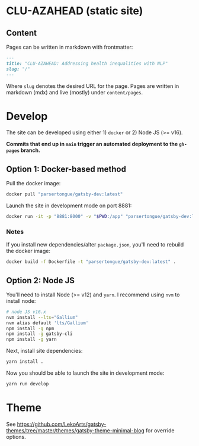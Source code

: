 # CLU-AZAHEAD (static site)


## Content

Pages can be written in markdown with frontmatter:

```markdown
---
title: "CLU-AZAHEAD: Addressing health inequalities with NLP"
slug: "/"
---
```

Where `slug` denotes the desired URL for the page.
Pages are written in markdown (mdx) and live (mostly) under `content/pages`.

# Develop

The site can be developed using either 1) `docker` or 2) Node JS (>= v16).


**Commits that end up in `main` trigger an automated deployment to the `gh-pages` branch.**

## Option 1: Docker-based method

Pull the docker image:

```bash
docker pull "parsertongue/gatsby-dev:latest"
```

Launch the site in development mode on port 8881:

```bash
docker run -it -p "8881:8000" -v "$PWD:/app" "parsertongue/gatsby-dev:latest"
```

### Notes

If you install new dependencies/alter `package.json`, you'll need to rebuild the docker image:

```bash
docker build -f Dockerfile -t "parsertongue/gatsby-dev:latest" .
```

## Option 2: Node JS

You'll need to install Node (>= v12) and `yarn`.  I recommend using `nvm` to install node:

```bash
# node JS v16.x
nvm install --lts="Gallium"
nvm alias default 'lts/Gallium'
npm install -g npm
npm install -g gatsby-cli
npm install -g yarn
```

Next, install site dependencies:

```bash
yarn install .
```

Now you should be able to launch the site in development mode:

```bash
yarn run develop
```

# Theme

See https://github.com/LekoArts/gatsby-themes/tree/master/themes/gatsby-theme-minimal-blog for override options.
